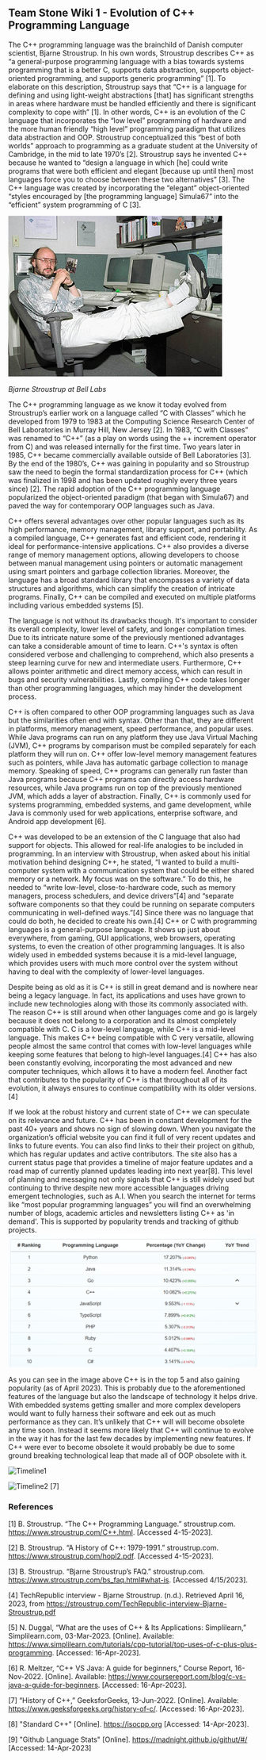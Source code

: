 ## Team Stone Wiki 1 - Evolution of C++ Programming Language

The C++ programming language was the brainchild of Danish computer scientist, Bjarne Stroustrup. In his own words, Stroustrup describes C++ as “a general-purpose programming language with a bias towards systems programming that is a better C, supports data abstraction, supports object-oriented programming, and supports generic programming” [1]. To elaborate on this description, Stroustrup says that “C++ is a language for defining and using light-weight abstractions [that] has significant strengths in areas where hardware must be handled efficiently and there is significant complexity to cope with” [1]. In other words, C++ is an evolution of the C language that incorporates the “low level” programming of hardware and the more human friendly “high level” programming paradigm that utilizes data abstraction and OOP. Stroustrup conceptualized this “best of both worlds” approach to programming as a graduate student at the University of Cambridge, in the mid to late 1970’s [2]. Stroustrup says he invented C++ because he wanted to “design a language in which [he] could write programs that were both efficient and elegant [because up until then] most languages force you to choose between these two alternatives” [3]. The C++ language was created by incorporating the “elegant” object-oriented “styles encouraged by [the programming language] Simula67” into the “efficient” system programming of C [3]. 

![Bjarne Stroustrup](images/BjarneStroustrup.jpg) 

*Bjarne Stroustrup at Bell Labs*

The C++ programming language as we know it today evolved from Stroustrup’s earlier work on a language called “C with Classes” which he developed from 1979 to 1983 at the Computing Science Research Center of Bell Laboratories in Murray Hill, New Jersey [2]. In 1983, “C with Classes” was renamed to “C++” (as a play on words using the ++ increment operator from C) and was released internally for the first time. Two years later in 1985, C++ became commercially available outside of Bell Laboratories [3]. By the end of the 1980’s, C++ was gaining in popularity and so Stroustrup saw the need to begin the formal standardization process for C++ (which was finalized in 1998 and has been updated roughly every three years since) [2]. The rapid adoption of the C++ programming language popularized the object-oriented paradigm (that began with Simula67) and paved the way for contemporary OOP languages such as Java. 

C++ offers several advantages over other popular languages such as its high performance, memory management, library support, and portability. As a compiled language, C++ generates fast and efficient code, rendering it ideal for performance-intensive applications. C++ also provides a diverse range of memory management options, allowing developers to choose between manual management using pointers or automatic management using smart pointers and garbage collection libraries. Moreover, the language has a broad standard library that encompasses a variety of data structures and algorithms, which can simplify the creation of intricate programs. Finally, C++ can be compiled and executed on multiple platforms including various embedded systems [5].

The language is not without its drawbacks though. It's important to consider its overall complexity, lower level of safety, and longer compilation times. Due to its intricate nature some of the previously mentioned advantages can take a considerable amount of time to learn. C++'s syntax is often considered verbose and challenging to comprehend, which also presents a steep learning curve for new and intermediate users. Furthermore, C++ allows pointer arithmetic and direct memory access, which can result in bugs and security vulnerabilities. Lastly, compiling C++ code takes longer than other programming languages, which may hinder the development process.

C++ is often compared to other OOP programming languages such as Java but the similarities often end with syntax. Other than that, they are different in platforms, memory management, speed performance, and popular uses. While Java programs can run on any platform they use Java Virtual Maching (JVM), C++ programs by comparison must be compiled separately for each platform they will run on. C++ offer low-level memory management features such as pointers, while Java has automatic garbage collection to manage memory. Speaking of speed, C++ programs can generally run faster than Java programs because C++ programs can directly access hardware resources, while Java programs run on top of the previously mentioned JVM, which adds a layer of abstraction. Finally, C++ is commonly used for systems programming, embedded systems, and game development, while Java is commonly used for web applications, enterprise software, and Android app development [6].

C++ was developed to be an extension of the C language that also had support for objects. This allowed for real-life analogies to be included in programming. In an interview with Stroustrup, when asked about his initial motivation behind designing C++, he stated, “I wanted to build a multi-computer system with a communication system that could be either shared memory or a network. My focus was on the software.” To do this, he needed to “write low-level, close-to-hardware code, such as memory managers, process schedulers, and device drivers”[4] and “separate software components so that they could be running on separate computers communicating in well-defined ways.”[4] Since there was no language that could do both, he decided to create his own.[4] C++ or C with programming languages is a general-purpose language. It shows up just about everywhere, from gaming, GUI applications, web browsers, operating systems, to even the creation of other programming languages. It is also widely used in embedded systems because it is a mid-level language, which provides users with much more control over the system without having to deal with the complexity of lower-level languages.

Despite being as old as it is C++ is still in great demand and is nowhere near being a legacy language. In fact, its applications and uses have grown to include new technologies along with those its commonly associated with. The reason C++ is still around when other languages come and go is largely because it does not belong to a corporation and its almost completely compatible with C. C is a low-level language, while C++ is a mid-level language. This makes C++ being compatible with C very versatile, allowing people almost the same control that comes with low-level languages while keeping some features that belong to high-level languages.[4] C++ has also been constantly evolving, incorporating the most advanced and new computer techniques, which allows it to have a modern feel. Another fact that contributes to the popularity of C++ is that throughout all of its evolution, it always ensures to continue compatibility with its older versions.[4]

If we look at the robust history and current state of C++ we can speculate on its relevance and future. C++ has been in constant development for the past 40+ years and shows no sign of slowing down. When you navigate the organization’s official website you can find it full of very recent updates and links to future events. You can also find links to their their project on github, which has regular updates and active contributors. The site also has a current status page that provides a timeline of major feature updates and a road map of currently planned updates leading into next year[8]. This level of planning and messaging not only signals that C++ is still widely used but continuing to thrive despite new more accessible languages driving emergent technologies, such as A.I. When you search the internet for terms like “most popular programming languages” you will find an overwhelming number of blogs, academic articles and newsletters listing C++ as 'in demand'. This is supported by popularity trends and tracking of github projects.![github language popularity 2023](images/language_popularity.png)

As you can see in the image above C++ is in the top 5 and also gaining popularity (as of April 2023). This is probably due to the aforementioned features of the language but also the landscape of technology it helps drive. With embedded systems getting smaller and more complex developers would want to fully harness their software and eek out as much performance as they can.  It’s unlikely that C++ will will become obsolete any time soon. Instead it seems more likely that C++ will continue to evolve in the way it has for the last few decades by implementing new features. If C++ were ever to become obsolete it would probably be due to some ground breaking technological leap that made all of OOP obsolete with it.


![Timeline1](https://user-images.githubusercontent.com/92559627/232381912-d0512174-89d9-4137-b403-0539046e626e.png)

![Timeline2](https://user-images.githubusercontent.com/92559627/232381939-42b0f747-ddf4-4852-a8ba-8849e7235466.png) [7]


### References

[1] B. Stroustrup. “The C++ Programming Language.” stroustrup.com. https://www.stroustrup.com/C++.html. [Accessed 4-15-2023]. 

[2] B. Stroustrup. “A History of C++: 1979-1991.” stroustrup.com. https://www.stroustrup.com/hopl2.pdf. [Accessed 4-15-2023]. 

[3] B. Stroustrup. “Bjarne Stroustrup’s FAQ.” stroustrup.com. https://www.stroustrup.com/bs_faq.html#what-is. [Accessed 4/15/2023]. 

[4] TechRepublic interview - Bjarne Stroustrup. (n.d.). Retrieved April 16, 2023, from https://stroustrup.com/TechRepublic-interview-Bjarne-Stroustrup.pdf 

[5] N. Duggal, “What are the uses of C++ & Its Applications: Simplilearn,” Simplilearn.com, 03-Mar-2023. [Online]. Available: https://www.simplilearn.com/tutorials/cpp-tutorial/top-uses-of-c-plus-plus-programming. [Accessed: 16-Apr-2023]. 

[6] R. Meltzer, “C++ VS Java: A guide for beginners,” Course Report, 16-Nov-2022. [Online]. Available: https://www.coursereport.com/blog/c-vs-java-a-guide-for-beginners. [Accessed: 16-Apr-2023]. 

[7] “History of C++,” GeeksforGeeks, 13-Jun-2022. [Online]. Available: https://www.geeksforgeeks.org/history-of-c/. [Accessed: 16-Apr-2023]. 

[8] "Standard C++" [Online]. https://isocpp.org [Accessed: 14-Apr-2023].

[9] "Github Language Stats" [Online]. https://madnight.github.io/githut/#/ [Accessed: 14-Apr-2023]